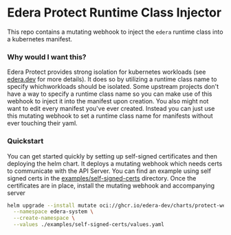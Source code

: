 # Edera Protect Runtime Class Injector

This repo contains a mutating webhook to inject the `edera` runtime class into a kubernetes manifest.

### Why would I want this?

Edera Protect provides strong isolation for kubernetes workloads (see [edera.dev](https://edera.dev)
for more details). It does so by utilizing a runtime class name to specify whichworkloads should be
isolated. Some upstream projects don't have a way to specify a runtime class name so you can make
use of this webhook to inject it into the manifest upon creation. You also might not want to edit
every manifest you've ever created. Instead you can just use this mutating webhook to set a runtime
class name for manifests without ever touching their yaml.

### Quickstart

You can get started quickly by setting up self-signed certificates and then deploying the helm chart.
It deploys a mutating webhook which needs certs to communicate with the API Server. You can find an
example using self signed certs in the [examples/self-signed-certs](./examples/self-signed-certs/)
directory. Once the certificates are in place, install the mutating webhook and accompanying server

```bash
helm upgrade --install mutate oci://ghcr.io/edera-dev/charts/protect-webhook \
  --namespace edera-system \
  --create-namespace \
  --values ./examples/self-signed-certs/values.yaml
```
